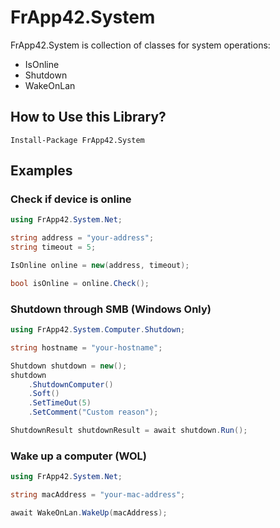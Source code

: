 ﻿# FrApp42.System

FrApp42.System is collection of classes for system operations:
* IsOnline
* Shutdown
* WakeOnLan

## How to Use this Library?

```nuget
Install-Package FrApp42.System
```

## Examples

### Check if device is online

```csharp
using FrApp42.System.Net;

string address = "your-address";
string timeout = 5;

IsOnline online = new(address, timeout);

bool isOnline = online.Check();
```

### Shutdown through SMB (Windows Only)

```csharp
using FrApp42.System.Computer.Shutdown;

string hostname = "your-hostname";

Shutdown shutdown = new();
shutdown
    .ShutdownComputer()
    .Soft()
    .SetTimeOut(5)
    .SetComment("Custom reason");

ShutdownResult shutdownResult = await shutdown.Run();
```

### Wake up a computer (WOL)

```csharp
using FrApp42.System.Net;

string macAddress = "your-mac-address";

await WakeOnLan.WakeUp(macAddress);
```
